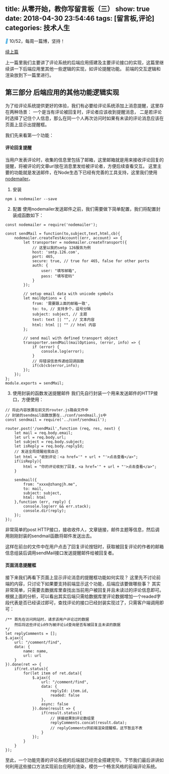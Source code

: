 title: 从零开始，教你写留言板（三）
show: true
date: 2018-04-30 23:54:46
tags: [留言板,评论]
categories: 技术人生
---

<i class="iconfont" style="color: #1296db">&#xe65d;</i>  10/52，每周一篇博，坚持！

[续上篇](http://zhangjh.me/2018/04/22/write-comment2/)

上一篇里我们主要讲了评论系统的后端应用搭建及主要评论接口的实现，这篇里继续讲一下后端应用里其他一些逻辑的实现，如评论提醒功能。
前端的交互逻辑和渲染放到下一篇里进行。

## 第三部分 后端应用的其他功能逻辑实现

为了给评论系统提供更好的体验，我们有必要给评论系统添加上消息提醒，这里存在两种场景：
一个是当有评论被回复时，评论者应该收到提醒消息，
二是若评论时选择了记住个人信息，那么在同一个人再次访问时如果有未读的评论消息应该在页面上显示出提醒框。

<!--more-->

我们先来看第一个功能：

#### 评论回复提醒
当用户发表评论时，收集的信息里包括了邮箱，这里邮箱就是用来接收评论回复的提醒，将被评论的文章url放在消息里发给被评论者，方便后续查看交互。
这里主要的功能就是发送邮件，在Node生态下已经有完善的工具支持，这里我们使用[nodemailer](https://nodemailer.com/about/)。

1. 安装
```
npm i nodemailer --save
```

2. 配置
使用nodemailer发送邮件之前，我们需要做下简单配置，我们将配置封装成函数如下：
```
const nodemailer = require('nodemailer');

const sendMail = function(to,subject,text,html,cb){
	nodemailer.createTestAccount((err, account) => {
		let transporter = nodemailer.createTransport({
			// 这里以我的smtp 126服务为例
			host: 'smtp.126.com',
			port: 465,
			secure: true, // true for 465, false for other ports
			auth: {
				user: "填写邮箱",
				pass: "填写密码"
			}
		});

		// setup email data with unicode symbols
		let mailOptions = {
			from: '需要跟上面的邮箱一致',
			to: to, // 支持多个，逗号分隔
			subject: subject, // 主题
			text: text || "", // 文本内容
			html: html || "" // html 内容
		};

		// send mail with defined transport object
		transporter.sendMail(mailOptions, (error, info) => {
			if (error) {
				console.log(error);
			}
			// 将错误信息传递给回调函数
			if(cb)cb(error,info);
		});
	});
};
module.exports = sendMail;
```

3. 使用封装的函数发送提醒邮件
我们先自行封装一个用来发送邮件的HTTP接口，方便使用：
```
// 将此内容放置在前文的router.js路由文件中
// 封装的sendmail函数放置在../conf/sendmail.js中
const sendmail = require('../conf/sendmail');

router.post('/sendMail',function (req, res, next) {
	let mail = req.body.email;
	let url = req.body.url;
	let subject = req.body.subject;
	let isReply = req.body.replyId;
	// 发送全局提醒给我自己
	let html = "收到评论：<a href='" + url + "'>点击查看</a>";
	if(isReply){
		html = "你的评论收到了回复，<a href='" + url + "'>点击查看</a>";
	}

	sendmail({
		from: "xxxx@zhangjh.me",
		to: mail,
		subject: subject,
		html: html
	},function (err, reply) {
		console.log(err && err.stack);
		console.dir(reply);
    });
});
```
非常简单的post HTTP接口，接收收件人，文章链接，邮件主题等信息，然后调用刚刚封装的sendmail函数将邮件发送出去。

这样在前台的文件中在用户点击了回复评论按钮时，获取被回复评论的作者的邮箱信息组装后调用sendMail接口发送提醒邮件给被回复者。

#### 页面消息提醒框
接下来我们再看下页面上显示评论消息的提醒框功能如何实现？
这里先不讨论前端的内容，只讨论下如果要支持前端显示这个功能，后端应该要做哪些事？
其实非常简单，只需要去数据库里查找出当前用户被回复并且未读过的评论信息即可。
根据上面的分析，可以看出其实后端只需给数据库里评论数据增加一个readed字段代表是否已经读过即可，查找评论的接口已经封装实现过了，只需客户端调用即可：
```
/** 首先在访问网站时，请求该用户评论过的数据
	然后将这些评论id作为被评论id查询是否有被回复且未读的数据
*/
let replyComments = [];
$.ajax({
	url: "/comment/find",
	data: {
		name: name,
		url: url
	}
}).done(ret => {
	if(ret.status){
		for(let item of ret.data){
			$.ajax({
				url: "/comment/find",
				data: {
					replyId: item.id,
					readed: false
				},
				async: false
			}).done(result => {
				if(result.status){
					// 拼接结果到评论数组里
					replyComments.concat(result.data);
					// replyComments供前端渲染提醒框，这节暂且不表
				}
			});
		}
	}
});
```

至此，一个功能完善的评论系统的后端就已经完全搭建完毕。下节我们最后讲讲如何利用这些接口方法实现前台应用的渲染，模仿一个畅言风格的前端评论系统。
